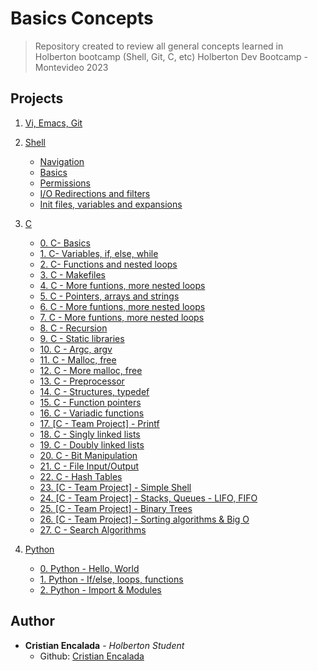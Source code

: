 # Basics Concepts
> Repository created to review all general concepts learned in Holberton bootcamp (Shell, Git, C, etc)
Holberton Dev Bootcamp - Montevideo 2023
## Projects
1. [Vi, Emacs, Git](/emacs_vi_git/)

2. [Shell](/shell/)

    - [Navigation](/shell/navigation/)
    - [Basics](/shell/basics/)
    - [Permissions](/shell/permissions/)
    - [I/O Redirections and filters](/shell/IO_Redirections_filters/)
    - [Init files, variables and expansions](shell/init_files_variables_expansions)

3. [C](/C/)
    - [0. C- Basics](/C/0.basics/)
    - [1. C- Variables, if, else, while](/C/1.variables_if_else_while/)
    - [2. C- Functions and nested loops](/C/2.functions_nested_loops/)
    - [3. C - Makefiles](/C/3.makefiles/)
    - [4. C - More funtions, more nested loops](/C/4.more_functions_nested_loops/)
    - [5. C - Pointers, arrays and strings](/C/5.pointers_arrays_strings/)
    - [6. C - More funtions, more nested loops](/C/6.more_pointers_arrays_strings/)
    - [7. C - More funtions, more nested loops](/C/7.even_more_pointers_arrays_strings/)
    - [8. C - Recursion](/C/8.recursion/)
    - [9. C - Static libraries](/C/9.static_libraries/)
    - [10. C - Argc, argv](/C/10.argc_argv/)
    - [11. C - Malloc, free](/C/11.malloc_free/)
    - [12. C - More malloc, free](/C/12.more_malloc_free/)
    - [13. C - Preprocessor](/C/13.preprocessor/)
    - [14. C - Structures, typedef](/C/14.structures/)
    - [15. C - Function pointers](/C/15.function_pointers/)
    - [16. C - Variadic functions](/C/16.variadic_functions/)
    - [17. [C - Team Project] - Printf](https://github.com/cristian-encalada/holbertonschool-printf)
    - [18. C - Singly linked lists](/C/18.Singly_linked_lists/)
    - [19. C - Doubly linked lists](/C/19.%20doubly_linked_lists/)
    - [20. C - Bit Manipulation](/C/20.bit_manipulation/)
    - [21. C - File Input/Output](/C/21.hash_tables/)
    - [22. C - Hash Tables](/C/22.file_IO/)
    - [23. [C - Team Project] - Simple Shell](https://github.com/Hiojam/holbertonschool-simple_shell)
    - [24. [C - Team Project] - Stacks, Queues - LIFO, FIFO](/C/24.stacks_queues/)
    - [25. [C - Team Project] - Binary Trees](/C/25.binary_trees/)
    - [26. [C - Team Project] - Sorting algorithms & Big O](/C/26.sorting_algorithms/)
    - [27. C - Search Algorithms](/C/27.search_algorithms/)

4. [Python](/Python/)
    - [0. Python - Hello, World](/python-hello_world/)
    - [1. Python - If/else, loops, functions](/python-if_else_loops_functions/)
    - [2. Python - Import & Modules](/python-import_modules/)

## Author

* __Cristian Encalada__ - *Holberton Student* 
    - Github: [Cristian Encalada](https://github.com/cristian-encalada/)